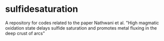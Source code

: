 # sulfidesaturation
A repository for codes related to the paper Nathwani et al. "High magmatic oxidation state delays sulfide saturation and promotes metal fluxing in the deep crust of arcs"
